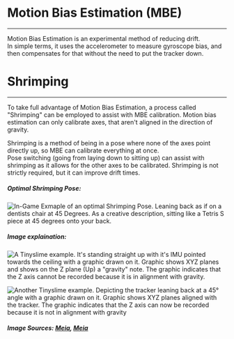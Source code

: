# Motion Bias Estimation (MBE)

---

Motion Bias Estimation is an experimental method of reducing drift.  
In simple terms, it uses the accelerometer to measure gyroscope bias, and then compensates for that without the need to put the tracker down.

# Shrimping

---

To take full advantage of Motion Bias Estimation, a process called "Shrimping" can be employed to assist with MBE calibration.
Motion bias estimation can only calibrate axes, that aren't aligned in the direction of gravity.

Shrimping is a method of being in a pose where none of the axes point directly up, so MBE can calibrate everything at once.  
Pose switching (going from laying down to sitting up) can assist with shrimping as it allows for the other axes to be calibrated.
Shrimping is not strictly required, but it can improve drift times.

##### Optimal Shrimping Pose:
![In-Game Exmaple of an optimal Shrimping Pose. Leaning back as if on a dentists chair at 45 Degrees. As a creative description, sitting like a Tetris S piece at 45 degrees onto your back.](https://imgur.com/AL2WL5q.png)

##### Image explaination:

![A Tinyslime example. It's standing straight up with it's IMU pointed towards the ceiling with a graphic drawn on it. Graphic shows XYZ planes and shows on the Z plane (Up) a "gravity" note. The graphic indicates that the Z axis cannot be recorded because it is in alignment with gravity.](https://imgur.com/AFINfb6.png)

![Another Tinyslime example. Depicting the tracker leaning back at a 45° angle with a graphic drawn on it. Graphic shows XYZ planes aligned with the tracker. The graphic indicates that the Z axis can now be recorded because it is not in alignment with gravity](https://imgur.com/OsreGVJ.png)
##### Image Sources: [Meia](https://discord.com/channels/817184208525983775/823930029070876736/1261446276889841704), [Meia](https://discord.com/channels/817184208525983775/823930029070876736/1261446549611745333)

